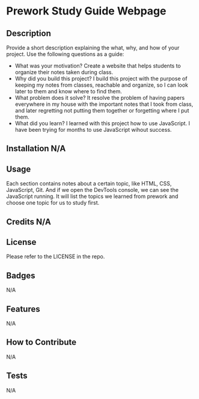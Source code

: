 # Prework Study Guide Webpage

## Description

Provide a short description explaining the what, why, and how of your project. Use the following questions as a guide:

- What was your motivation? Create a website that helps students to organize their notes taken during class. 
- Why did you build this project? I build this project with the purpose of keeping my notes from classes, reachable and organize, so I can look later to them and know where to find them. 
- What problem does it solve? It resolve the problem of having papers everywhere in my house with the important notes that I took from class, and later regretting not putting them together or forgetting where I put them. 
- What did you learn? I learned with this project how to use JavaScript. I have been trying for months to use JavaScript wihout success. 

## Installation N/A

## Usage

Each section contains notes about a certain topic, like HTML, CSS, JavaScript, Git. And if we open the DevTools console, we can see the JavaScript running. It will list the topics we learned from prework and choose one topic for us to study first. 

## Credits N/A

## License

Please refer to the LICENSE in the repo.

## Badges

N/A

## Features

N/A

## How to Contribute

N/A

## Tests

N/A
